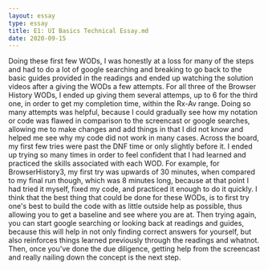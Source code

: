 ```yaml
---
layout: essay
type: essay
title: E1: UI Basics Technical Essay.md
date: 2020-09-15
---
```

Doing these first few WODs, I was honestly at a loss for many of the steps and had to do a lot of google searching and breaking to go back to the basic guides provided in the readings and ended up watching the solution videos after a giving the WODs a few attempts. For all three of the Browser History WODs, I ended up giving them several attemps, up to 6 for the third one, in order to get my completion time, within the Rx-Av range. Doing so many attempts was helpful, because I could gradually see how my notation or code was flawed in comparison to the screencast or google searches, allowing me to make changes and add things in that I did not know and helped me see why my code did not work in many cases. 
Across the board, my first few tries were past the DNF time or only slightly before it. I ended up trying so many times in order to feel confident that I had learned and practiced the skills associated with each WOD. For example, for BrowserHistory3, my first try was upwards of 30 minutes, when compared to my final run though, which was 8 minutes long, because at that point I had tried it myself, fixed my code, and practiced it enough to do it quickly. 
I think that the best thing that could be done for these WODs, is to first try one's best to build the code with as little outside help as possible, thus allowing you to get a baseline and see where you are at. Then trying again, you can start google searching or looking back at readings and guides, because this will help in not only finding correct answers for yourself, but also reinforces things learned previously through the readings and whatnot. Then, once you've done the due diligence, getting help from the screencast and really nailing down the concept is the next step. 
